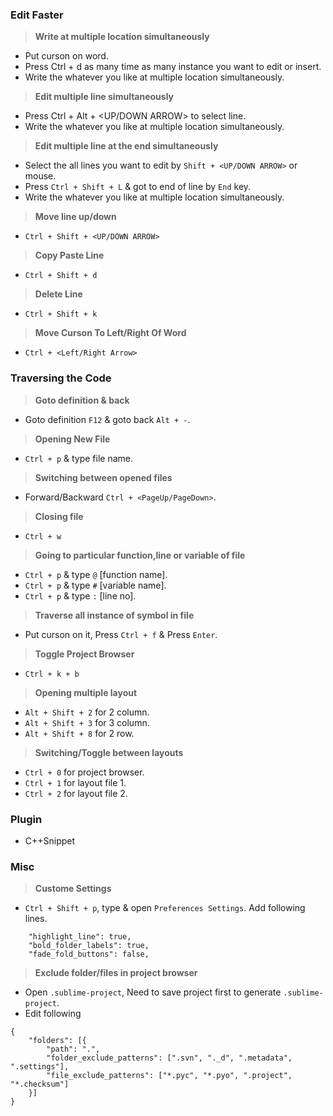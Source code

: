 
### Edit Faster

> **Write at multiple location simultaneously**
- Put curson on word.
- Press Ctrl + d as many time as many instance you want to edit or insert.
- Write the whatever you like at multiple location simultaneously.

> **Edit multiple line simultaneously**
- Press Ctrl + Alt + <UP/DOWN ARROW> to select line.
- Write the whatever you like at multiple location simultaneously.

> **Edit multiple line at the end simultaneously**
- Select the all lines you want to edit by `Shift + <UP/DOWN ARROW>` or mouse.
- Press `Ctrl + Shift + L` & got to end of line by `End` key.
- Write the whatever you like at multiple location simultaneously.

> **Move line up/down**
- `Ctrl + Shift + <UP/DOWN ARROW>`

> **Copy Paste Line**
- `Ctrl + Shift + d`

> **Delete Line**
- `Ctrl + Shift + k`

> **Move Curson To Left/Right Of Word**
- `Ctrl + <Left/Right Arrow>`

### Traversing the Code

> **Goto definition & back**
- Goto definition `F12` & goto back `Alt + -`.

> **Opening New File**
- `Ctrl + p` & type file name.

> **Switching between opened files**
- Forward/Backward `Ctrl + <PageUp/PageDown>`.

> **Closing file**
- `Ctrl + w`

> **Going to particular function,line or variable of file**
- `Ctrl + p` & type <file name> `@` [function name].
- `Ctrl + p` & type <file name> `#` [variable name].
- `Ctrl + p` & type <file name> `:` [line no].

> **Traverse all instance of symbol in file**
- Put curson on it, Press `Ctrl + f` & Press `Enter`.

> **Toggle Project Browser**
- `Ctrl + k + b`

> **Opening multiple layout**
- `Alt + Shift + 2` for 2 column.
- `Alt + Shift + 3` for 3 column.
- `Alt + Shift + 8` for 2 row.

> **Switching/Toggle between layouts**
- `Ctrl + 0` for project browser.
- `Ctrl + 1` for layout file 1.
- `Ctrl + 2` for layout file 2.

### Plugin
- C++Snippet

### Misc

> **Custome Settings**
- `Ctrl + Shift + p`, type & open `Preferences Settings`. Add following lines.
```
	"highlight_line": true,
	"bold_folder_labels": true,
 	"fade_fold_buttons": false,
```
> **Exclude folder/files in project browser**
- Open `.sublime-project`, Need to save project first to generate `.sublime-project`.
- Edit following
```
{
    "folders": [{
        "path": ".",
        "folder_exclude_patterns": [".svn", "._d", ".metadata", ".settings"],
        "file_exclude_patterns": ["*.pyc", "*.pyo", ".project", "*.checksum"]
    }]
}
```

